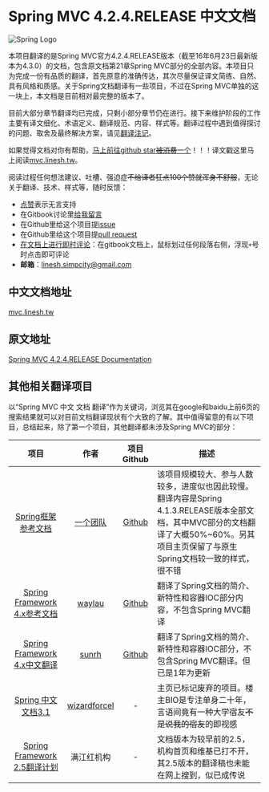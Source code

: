# Spring MVC 4.2.4.RELEASE 中文文档

![Spring Logo](/images/2016/06/spring-logo.png)

本项目翻译的是Spring MVC官方4.2.4.RELEASE版本（截至16年6月23日最新版本为4.3.0）的文档，包含原文档第21章Spring MVC部分的全部内容。本项目只为完成一份有品质的翻译，首先原意的准确传达，其次尽量保证译文简练、自然、具有风格和质感。关于Spring文档翻译有一些项目，不过在Spring MVC单独的这一块上，本文档是目前相对最完整的版本了。

目前大部分章节翻译均已完成，只剩小部分章节仍在进行。接下来维护阶段的工作主要有译文细化、术语定义、翻译规范、内容、样式等。翻译过程中遇到值得探讨的问题、取舍及最终解决方案，请见[翻译注记](NOTES.md)。

如果觉得文档对你有帮助，[马上前往github star~~被消费~~一个](https://github.com/linesh-simplicity/translation-spring-mvc-4-documentation)！！！译文戳这里马上阅读[mvc.linesh.tw](http://mvc.linesh.tw)。

阅读过程任何想法建议、吐槽、强迫症~~不给译者狂点100个赞就浑身不舒服~~，无论关于翻译、技术、样式等，随时反馈：
* [点赞](https://github.com/linesh-simplicity/translation-spring-mvc-4-documentation)表示无言支持
* 在Gitbook讨论里[给我留言](https://www.gitbook.com/book/linesh/spring-mvc-documentation-linesh-translation/discussions)
* 在Github里给这个项目提[issue](https://github.com/linesh-simplicity/gitbook-translation-spring-mvc-documentation/issues)
* 在Github里给这个项目提[pull request](https://github.com/linesh-simplicity/translation-spring-mvc-4-documentation/pulls)
* [在文档上进行即时评论](http://mvc.linesh.tw)：在gitbook文档上，鼠标划过任何段落右侧，浮现`+`号时点击即可评论
* **邮箱**：linesh.simpcity@gmail.com

## 中文文档地址
[mvc.linesh.tw](http://mvc.linesh.tw)

## 原文地址
[Spring MVC 4.2.4.RELEASE Documentation](http://docs.spring.io/spring-framework/docs/4.2.4.RELEASE/spring-framework-reference/html/mvc.html)

## 其他相关翻译项目

以“Spring MVC 中文 文档 翻译”作为关键词，浏览其在google和baidu上前6页的搜索结果就可以对目前文档翻译现状有个大致的了解。其中值得留意的有以下项目，总结起来，除了第一个项目，其他翻译都未涉及Spring MVC的部分：

| 项目 | 作者 | 项目Github | 描述 |
| :---: | :---: | :---: | --- |
| [Spring框架参考文档](http://spring.cndocs.tk) | [一个团队](http://blog.csdn.net/isea533/article/details/50450289) | [Github](http://git.oschina.net/free/spring-framework-reference) | 该项目规模较大、参与人数较多，进度似也因此较慢。翻译内容是Spring 4.1.3.RELEASE版本全部文档，其中MVC部分的文档翻译了大概50%~60%。另其项目主页保留了与原生Spring文档较一致的样式，很不错 |
| [Spring Framework 4.x参考文档](https://waylau.gitbooks.io/spring-framework-4-reference/content/) | [waylau](https://github.com/waylau) | [Github](https://github.com/waylau/spring-framework-4-reference) | 翻译了Spring文档的简介、新特性和容器IOC部分内容，不包含Spring MVC翻译 |
| [Spring Framework 4.x中文翻译](https://sunrh.gitbooks.io/spring4-reference-chinese/content/) | [sunrh](https://github.com/sunrh) | [Github](https://github.com/sunrh/spring-reference-chinese) | 翻译了Spring文档的简介、新特性和容器IOC部分，不包含Spring MVC翻译。但已是1年为更新 |
| [Spring 中文文档3.1](https://wizardforcel.gitbooks.io/spring-doc-3x/content/) | [wizardforcel](https://github.com/wizardforcel) | - | 主页已标记废弃的项目。楼主BIO是专注单身二十年，言语间竟有一种大学宿友~~不是说我的宿友~~的即视感 |
| [Spring Framework 2.5翻译计划](http://javasalatu.iteye.com/blog/1212618) | 满江红机构 | - | 文档版本为较早前的2.5，机构首页和维基已打不开，其2.5版本的翻译稿也未能在网上搜到，似已成传说 |
